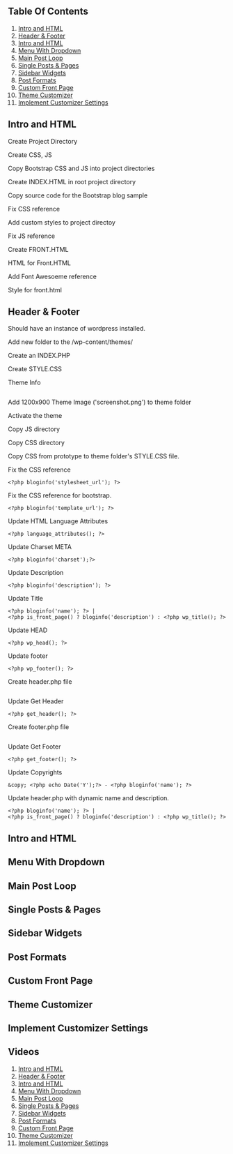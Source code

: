 

## Table Of Contents
1. [Intro and HTML](#)
1. [Header & Footer](#)
1. [Intro and HTML](#)
1. [Menu With Dropdown](#)
1. [Main Post Loop](#)
1. [Single Posts & Pages](#)
1. [Sidebar Widgets](#)
1. [Post Formats](#)
1. [Custom Front Page](#)
1. [Theme Customizer](#)
1. [Implement Customizer Settings](#)


## Intro and HTML

Create Project Directory  

Create CSS, JS

Copy Bootstrap CSS and JS into project directories

Create INDEX.HTML in root project directory

Copy source code for the Bootstrap blog sample

Fix CSS reference

Add custom styles to project directoy

Fix JS reference

Create FRONT.HTML

HTML for Front.HTML

Add Font Awesoeme reference

Style for front.html

## Header & Footer

Should have an instance of wordpress installed.

Add new folder to the /wp-content/themes/

Create an INDEX.PHP

Create STYLE.CSS

Theme Info
```
```

Add 1200x900 Theme Image ('screenshot.png') to theme folder

Activate the theme

Copy JS directory

Copy CSS directory

Copy CSS from prototype to theme folder's STYLE.CSS file.

Fix the CSS reference
```
<?php bloginfo('stylesheet_url'); ?>
```

Fix the CSS reference for bootstrap.
```
<?php bloginfo('template_url'); ?>
```

Update HTML Language Attributes
```
<?php language_attributes(); ?>
```
Update Charset META
```
<?php bloginfo('charset');?>
```
Update Description
```
<?php bloginfo('description'); ?>
```
Update Title
```
<?php bloginfo('name'); ?> |
<?php is_front_page() ? bloginfo('description') : <?php wp_title(); ?>
```
Update HEAD
```
<?php wp_head(); ?>
```
Update footer
```
<?php wp_footer(); ?>
```
Create header.php file
```
```
Update Get Header
```
<?php get_header(); ?>
```
Create footer.php file
```

```
Update Get Footer
```
<?php get_footer(); ?>
```
Update Copyrights
```
&copy; <?php echo Date('Y');?> - <?php bloginfo('name'); ?>
```
Update header.php with dynamic name and description.
```
<?php bloginfo('name'); ?> |
<?php is_front_page() ? bloginfo('description') : <?php wp_title(); ?>
```








## Intro and HTML
## Menu With Dropdown
## Main Post Loop
## Single Posts & Pages
## Sidebar Widgets
## Post Formats
## Custom Front Page
## Theme Customizer
## Implement Customizer Settings











## Videos
1. [Intro and HTML](https://youtu.be/2Zt8va_6HRk)
1. [Header & Footer](https://youtu.be/fZCFRQAcqLU)
1. [Intro and HTML](https://youtu.be/2Zt8va_6HRk)
1. [Menu With Dropdown](https://youtu.be/2Zt8va_6HRk)
1. [Main Post Loop](https://youtu.be/2Zt8va_6HRk)
1. [Single Posts & Pages](https://youtu.be/2Zt8va_6HRk)
1. [Sidebar Widgets](https://youtu.be/2Zt8va_6HRk)
1. [Post Formats](https://youtu.be/2Zt8va_6HRk)
1. [Custom Front Page](https://youtu.be/2Zt8va_6HRk)
1. [Theme Customizer](https://youtu.be/2Zt8va_6HRk)
1. [Implement Customizer Settings](https://youtu.be/2Zt8va_6HRk)
